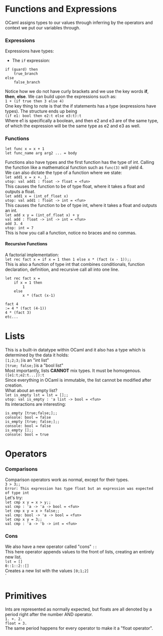 # Functions and Expressions
OCaml assigns types to our values through inferring by the operators and context we put our variables through.
### Expressions
Expressions have types:
- The `if` expression:
```
if (guard) then
	true_branch
else
	false_branch
```
Notice how we do not have curly brackets and we use the key words **if**, **then**, **else**.
We can build upon the expressions such as: <br>
`1 + (if true then 3 else 4)`<br>
One key thing to note is that the if statements has a type (expressions have types).
The structure ends up being <br>
`(if e1: bool then e2:t else e3:t):t`<br>
Where e1 is specifically a boolean, and then e2 and e3 are of the same type, of which the expression will be the same type as e2 and e3 as well.

### Functions
```
let func x = x + 1
let func_name arg arg2 ... = body
```
Functions also have types and the first function has the type of int. Calling the function like a mathematical function such as `func(3)` will yield 4. <br>
We can also dictate the type of a function where we state: <br>
`let add1 x = x +. 1.` <br>
`utop: val add1 : float -> float = <fun>`<br>
This causes the function to be of type float, where it takes a float and outputs a float. <br>
`let add1 x = (int_of_float x)` <br>
`utop: val add1 : float -> int = <fun>` <br>
This causes the function to be of type int, where it takes a float and outputs an int. <br>
`let add x y = (int_of_float x) + y` <br>
`val add : float -> int -> int = <fun>` <br>
`add 3. 4`<br>
`utop: int = 7`<br>
This is how you call a function, notice no braces and no commas.<br>
#### Recursive Functions
A factorial implementation: <br>
`let rec fact x = if x = 1 then 1 else x * (fact (x - 1));;` <br>
This is also a function of type int that combines conditionals, function declaration, definition, and recursive call all into one line. <br>
```
let rec fact x = 
	if x = 1 then
		1
	else
		x * (fact (x-1)
```

```
fact 4
:= 4 * (fact (4-1))
4 * (fact 3)
etc...
```

# Lists
This is a built-in datatype within OCaml and it also has a type which is determined by the data it holds: <br>
`[1;2;3;]`is an "int list"<br>
`[true; false;]`is a "bool list" <br>
Most importantly, lists **CANNOT** mix types. It must be homogenous. <br>
`([e1:t;e2:t...]):t`<br>
Since everything in OCaml is immutable, the list cannot be modified after creation. <br>
What about an empty list? <br>
`let is_empty lst = lst = [];;`<br>
`utop: val is_empty : 'a list -> bool = <fun>` <br>
Its interactions are interesting: <br>
``` Within UTop:
is_empty [true;false;];;
console: bool = false
is_empty [true; false;];;
console: bool = false
is_empty [];;
console: bool = true
```
# Operators
### Comparisons
Comparison operators work as normal, except for their types.<br>
`3 > 3;;`<br>
`Error: This expression has type float but an expression was expected of type int` <br>
Let's try:<br>
`let cmp x y = x > y;;`<br>
`val cmp : 'a -> 'a -> bool = <fun>`<br>
`let cmp x y = x > false;;`<br>
`val cmp: bool -> 'a -> bool = <fun>`<br>
`let cmp x y = 3;;`<br>
`val cmp : 'a -> 'b -> int = <fun>` <br>
### Cons
We also have a new operator called "cons" `::`<br>
This here operator appends values to the front of lists, creating an entirely new list. <br>
`lst = []` <br>
`0::1::2::[]` <br>
Creates a new list with the values `[0;1;2]`<br>
`
# Primitives
Ints are represented as normally expected, but floats are all denoted by a period right after the number AND operator. <br>
`1. +. 2.`<br>
`float = 3.`<br>
The same period happens for every operator to make it a "float operator".<br>
